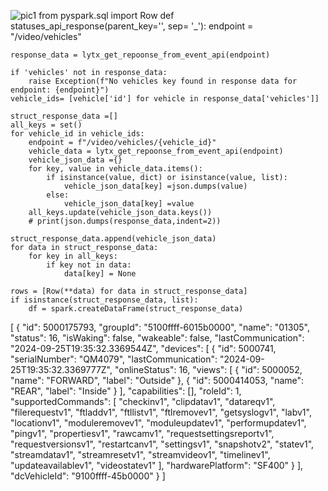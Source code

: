 ![pic1](https://github.com/user-attachments/assets/4758ce09-9ef6-46f8-ac09-f6ffbac6e9c5)
from pyspark.sql import Row
def statuses_api_response(parent_key='', sep= '_'):
    endpoint = "/video/vehicles"   

    response_data = lytx_get_repoonse_from_event_api(endpoint)

    if 'vehicles' not in response_data:
        raise Exception(f"No vehicles key found in response data for endpoint: {endpoint}")
    vehicle_ids= [vehicle['id'] for vehicle in response_data['vehicles']]

    struct_response_data =[]
    all_keys = set()
    for vehicle_id in vehicle_ids:
        endpoint = f"/video/vehicles/{vehicle_id}"
        vehicle_data = lytx_get_repoonse_from_event_api(endpoint)
        vehicle_json_data ={}
        for key, value in vehicle_data.items():
            if isinstance(value, dict) or isinstance(value, list):
                vehicle_json_data[key] =json.dumps(value)
            else:
                vehicle_json_data[key] =value
        all_keys.update(vehicle_json_data.keys())
        # print(json.dumps(response_data,indent=2))

    struct_response_data.append(vehicle_json_data)
    for data in struct_response_data:
        for key in all_keys:
            if key not in data:
                data[key] = None
    
    rows = [Row(**data) for data in struct_response_data]
    if isinstance(struct_response_data, list):
        df = spark.createDataFrame(struct_response_data)
[
  {
    "id": 5000175793,
    "groupId": "5100ffff-6015b0000",
    "name": "01305",
    "status": 16,
    "isWaking": false,
    "wakeable": false,
    "lastCommunication": "2024-09-25T19:35:32.3369544Z",
    "devices": [
      {
        "id": 5000741,
        "serialNumber": "QM4079",
        "lastCommunication": "2024-09-25T19:35:32.3369777Z",
        "onlineStatus": 16,
        "views": [
          {
            "id": 5000052,
            "name": "FORWARD",
            "label": "Outside"
          },
          {
            "id": 5000414053,
            "name": "REAR",
            "label": "Inside"
          }
        ],
        "capabilities": [],
        "roleId": 1,
        "supportedCommands": [
          "checkinv1",
          "clipdatav1",
          "datareqv1",
          "filerequestv1",
          "ftladdv1",
          "ftllistv1",
          "ftlremovev1",
          "getsyslogv1",
          "labv1",
          "locationv1",
          "moduleremovev1",
          "moduleupdatev1",
          "performupdatev1",
          "pingv1",
          "propertiesv1",
          "rawcamv1",
          "requestsettingsreportv1",
          "requestversionsv1",
          "restartcanv1",
          "settingsv1",
          "snapshotv2",
          "statev1",
          "streamdatav1",
          "streamresetv1",
          "streamvideov1",
          "timelinev1",
          "updateavailablev1",
          "videostatev1"
        ],
        "hardwarePlatform": "SF400"
      }
    ],
    "dcVehicleId": "9100ffff-45b0000"
  }
]
